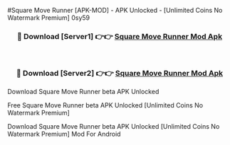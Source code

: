 #Square Move Runner [APK-MOD] - APK Unlocked - [Unlimited Coins No Watermark Premium] 0sy59



<div align="center">

<h3>🔴 Download [Server1] 👉👉 <a href="https://momento.my/?title=Square_Move_Runner">Square Move Runner Mod Apk</a></h3><br>

<h3>🔴 Download [Server2] 👉👉 <a href="https://momento.my/?title=Square_Move_Runner">Square Move Runner Mod Apk</a></h3>
</div>



Download Square Move Runner beta APK Unlocked

Free Square Move Runner beta APK Unlocked [Unlimited Coins No Watermark Premium]

Download Square Move Runner beta APK Unlocked [Unlimited Coins No Watermark Premium] Mod For Android
